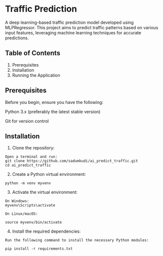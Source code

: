 # Traffic Prediction

A deep learning-based traffic prediction model developed using MLPRegressor. This project aims to predict traffic patterns based on various input features, leveraging machine learning techniques for accurate predictions.

## Table of Contents
1. Prerequisites
2. Installation
3. Running the Application   

## Prerequisites
Before you begin, ensure you have the following:

Python 3.x (preferably the latest stable version)

Git for version control

## Installation
1.   Clone the repository:


    Open a terminal and run:   
    git clone https://github.com/sadumkudi/ai_predict_traffic.git
    cd ai_predict_traffic
2.   Create a Python virtual environment:
   
    python -m venv myvenv

3.   Activate the virtual environment:

    On Windows:    
    myvenv\Scripts\activate

    On Linux/macOS:
    
    source myvenv/bin/activate


4.   Install the required dependencies:
   
    Run the following command to install the necessary Python modules:

    pip install -r requirements.txt



